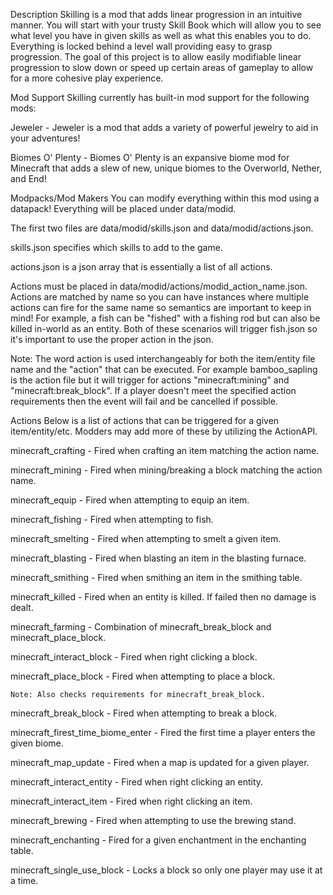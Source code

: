 Description
Skilling is a mod that adds linear progression in an intuitive manner. You will start with your trusty Skill Book which will allow you to see what level you have in given skills as well as what this enables you to do. Everything is locked behind a level wall providing easy to grasp progression. The goal of this project is to allow easily modifiable linear progression to slow down or speed up certain areas of gameplay to allow for a more cohesive play experience.

 

 

Mod Support
Skilling currently has built-in mod support for the following mods:

 

Jeweler - Jeweler is a mod that adds a variety of powerful jewelry to aid in your adventures!

Biomes O' Plenty - Biomes O' Plenty is an expansive biome mod for Minecraft that adds a slew of new, unique biomes to the Overworld, Nether, and End!

 

Modpacks/Mod Makers
You can modify everything within this mod using a datapack! Everything will be placed under data/modid.

The first two files are data/modid/skills.json and data/modid/actions.json.

 

skills.json specifies which skills to add to the game.

 

actions.json is a json array that is essentially a list of all actions.

 

Actions must be placed in data/modid/actions/modid_action_name.json. Actions are matched by name so you can have instances where multiple actions can fire for the same name so semantics are important to keep in mind! For example, a fish can be "fished" with a fishing rod but can also be killed in-world as an entity. Both of these scenarios will trigger fish.json so it's important to use the proper action in the json.


Note: The word action is used interchangeably for both the item/entity file name and the "action" that can be executed. For example bamboo_sapling  is the action file but it will trigger for actions "minecraft:mining" and "minecraft:break_block". If a player doesn't meet the specified action requirements then the event will fail and be cancelled if possible.

 

Actions
Below is a list of actions that can be triggered for a given item/entity/etc. Modders may add more of these by utilizing the ActionAPI.

 

 

minecraft_crafting - Fired when crafting an item matching the action name.

minecraft_mining - Fired when mining/breaking a block matching the action name.

minecraft_equip - Fired when attempting to equip an item.

minecraft_fishing - Fired when attempting to fish.

minecraft_smelting - Fired when attempting to smelt a given item.

minecraft_blasting - Fired when blasting an item in the blasting furnace.

minecraft_smithing - Fired when smithing an item in the smithing table.

minecraft_killed - Fired when an entity is killed. If failed then no damage is dealt.

minecraft_farming - Combination of minecraft_break_block and minecraft_place_block.

minecraft_interact_block - Fired when right clicking a block.

minecraft_place_block - Fired when attempting to place a block.

    Note: Also checks requirements for minecraft_break_block.

minecraft_break_block - Fired when attempting to break a block.

minecraft_firest_time_biome_enter - Fired the first time a player enters the given biome.

minecraft_map_update - Fired when a map is updated for a given player.

minecraft_interact_entity - Fired when right clicking an entity.

minecraft_interact_item - Fired when right clicking an item.

minecraft_brewing - Fired when attempting to use the brewing stand.

minecraft_enchanting - Fired for a given enchantment in the enchanting table.

minecraft_single_use_block - Locks a block so only one player may use it at a time.

